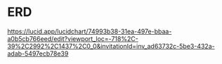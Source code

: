 # ERD

https://lucid.app/lucidchart/74993b38-31ea-497e-bbaa-a0b5cb766eed/edit?viewport_loc=-718%2C-39%2C2992%2C1437%2C0_0&invitationId=inv_ad63732c-5be3-432a-adab-5497ecb78e39 
